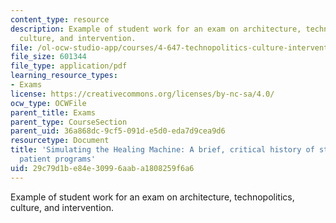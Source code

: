 ```yaml
---
content_type: resource
description: Example of student work for an exam on architecture, technopolitics,
  culture, and intervention.
file: /ol-ocw-studio-app/courses/4-647-technopolitics-culture-intervention-fall-2014/29c79d1be84e30996aaba1808259f6a6_MIT4_647F14_Techno_Pr_Fnl.pdf
file_size: 601344
file_type: application/pdf
learning_resource_types:
- Exams
license: https://creativecommons.org/licenses/by-nc-sa/4.0/
ocw_type: OCWFile
parent_title: Exams
parent_type: CourseSection
parent_uid: 36a868dc-9cf5-091d-e5d0-eda7d9cea9d6
resourcetype: Document
title: 'Simulating the Healing Machine: A brief, critical history of standardized
  patient programs'
uid: 29c79d1b-e84e-3099-6aab-a1808259f6a6
---
```

Example of student work for an exam on architecture, technopolitics, culture, and intervention.